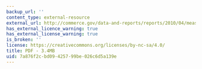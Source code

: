```yaml
---
backup_url: ''
content_type: external-resource
external_url: http://commerce.gov/data-and-reports/reports/2010/04/measuring-green-economy
has_external_licence_warning: true
has_external_license_warning: true
is_broken: ''
license: https://creativecommons.org/licenses/by-nc-sa/4.0/
title: PDF - 3.4MB
uid: 7a876f2c-bd09-4257-99be-026c6d5a139e
---
```


